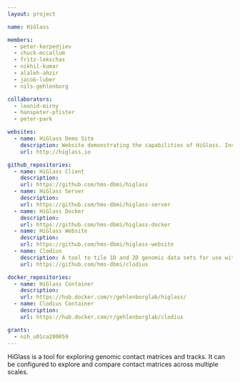 ```yaml
---
layout: project

name: HiGlass

members:
  - peter-kerpedjiev
  - chuck-mccallum
  - fritz-lekschas
  - nikhil-kumar
  - alaleh-ahzir
  - jacob-luber
  - nils-gehlenborg

collaborators:
  - leonid-mirny
  - hanspeter-pfister
  - peter-park

websites:
  - name: HiGlass Demo Site
    description: Website demonstrating the capabilities of HiGlass. Includes extensive examples and documentation.
    url: http://higlass.io

github_repositories:
  - name: HiGlass Client
    description:
    url: https://github.com/hms-dbmi/higlass
  - name: HiGlass Server
    description:
    url: https://github.com/hms-dbmi/higlass-server
  - name: HiGlass Docker
    description:
    url: https://github.com/hms-dbmi/higlass-docker
  - name: HiGlass Website
    description:
    url: https://github.com/hms-dbmi/higlass-website
  - name: Clodius
    description: A tool to tile 1D and 2D genomic data sets for use with HiGlass.
    url: https://github.com/hms-dbmi/clodius

docker_repositories:
  - name: HiGlass Container
    description: 
    url: https://hub.docker.com/r/gehlenborglab/higlass/
  - name: Clodius Container
    description: 
    url: https://hub.docker.com/r/gehlenborglab/clodius

grants:
  - nih_u01ca200059
---
```

HiGlass is a tool for exploring genomic contact matrices and tracks. It can be configured to explore and compare contact matrices across multiple scales.

